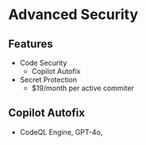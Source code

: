 # Advanced Security

## Features

* Code Security
  * Copilot Autofix
* Secret Protection
  * $19/month per active commiter
  

## Copilot Autofix

* CodeQL Engine, GPT-4o,
